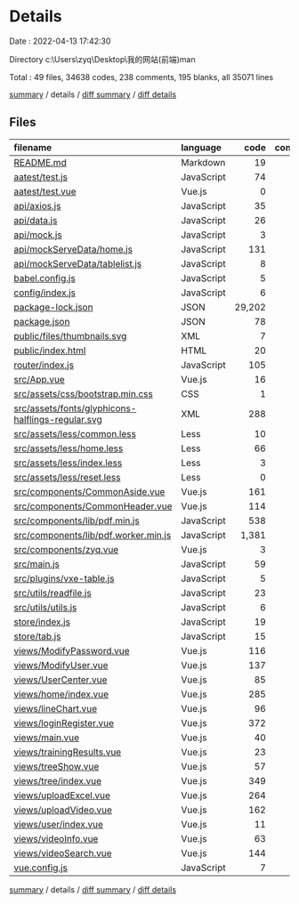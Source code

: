# Details

Date : 2022-04-13 17:42:30

Directory c:\Users\zyq\Desktop\我的网站\(前端)man

Total : 49 files,  34638 codes, 238 comments, 195 blanks, all 35071 lines

[summary](results.md) / details / [diff summary](diff.md) / [diff details](diff-details.md)

## Files
| filename | language | code | comment | blank | total |
| :--- | :--- | ---: | ---: | ---: | ---: |
| [README.md](/README.md) | Markdown | 19 | 0 | 6 | 25 |
| [aatest/test.js](/aatest/test.js) | JavaScript | 74 | 8 | 44 | 126 |
| [aatest/test.vue](/aatest/test.vue) | Vue.js | 0 | 0 | 1 | 1 |
| [api/axios.js](/api/axios.js) | JavaScript | 35 | 9 | 6 | 50 |
| [api/data.js](/api/data.js) | JavaScript | 26 | 12 | 8 | 46 |
| [api/mock.js](/api/mock.js) | JavaScript | 3 | 0 | 3 | 6 |
| [api/mockServeData/home.js](/api/mockServeData/home.js) | JavaScript | 131 | 8 | 4 | 143 |
| [api/mockServeData/tablelist.js](/api/mockServeData/tablelist.js) | JavaScript | 8 | 0 | 3 | 11 |
| [babel.config.js](/babel.config.js) | JavaScript | 5 | 0 | 1 | 6 |
| [config/index.js](/config/index.js) | JavaScript | 6 | 0 | 1 | 7 |
| [package-lock.json](/package-lock.json) | JSON | 29,202 | 0 | 1 | 29,203 |
| [package.json](/package.json) | JSON | 78 | 0 | 1 | 79 |
| [public/files/thumbnails.svg](/public/files/thumbnails.svg) | XML | 7 | 0 | 1 | 8 |
| [public/index.html](/public/index.html) | HTML | 20 | 17 | 5 | 42 |
| [router/index.js](/router/index.js) | JavaScript | 105 | 5 | 4 | 114 |
| [src/App.vue](/src/App.vue) | Vue.js | 16 | 0 | 3 | 19 |
| [src/assets/css/bootstrap.min.css](/src/assets/css/bootstrap.min.css) | CSS | 1 | 6 | 0 | 7 |
| [src/assets/fonts/glyphicons-halflings-regular.svg](/src/assets/fonts/glyphicons-halflings-regular.svg) | XML | 288 | 0 | 0 | 288 |
| [src/assets/less/common.less](/src/assets/less/common.less) | Less | 10 | 0 | 1 | 11 |
| [src/assets/less/home.less](/src/assets/less/home.less) | Less | 66 | 8 | 11 | 85 |
| [src/assets/less/index.less](/src/assets/less/index.less) | Less | 3 | 0 | 1 | 4 |
| [src/assets/less/reset.less](/src/assets/less/reset.less) | Less | 0 | 1 | 0 | 1 |
| [src/components/CommonAside.vue](/src/components/CommonAside.vue) | Vue.js | 161 | 4 | 5 | 170 |
| [src/components/CommonHeader.vue](/src/components/CommonHeader.vue) | Vue.js | 114 | 1 | 1 | 116 |
| [src/components/lib/pdf.min.js](/src/components/lib/pdf.min.js) | JavaScript | 538 | 0 | 0 | 538 |
| [src/components/lib/pdf.worker.min.js](/src/components/lib/pdf.worker.min.js) | JavaScript | 1,381 | 0 | 0 | 1,381 |
| [src/components/zyq.vue](/src/components/zyq.vue) | Vue.js | 3 | 0 | 0 | 3 |
| [src/main.js](/src/main.js) | JavaScript | 59 | 20 | 9 | 88 |
| [src/plugins/vxe-table.js](/src/plugins/vxe-table.js) | JavaScript | 5 | 0 | 1 | 6 |
| [src/utils/readfile.js](/src/utils/readfile.js) | JavaScript | 23 | 13 | 2 | 38 |
| [src/utils/utils.js](/src/utils/utils.js) | JavaScript | 6 | 0 | 2 | 8 |
| [store/index.js](/store/index.js) | JavaScript | 19 | 4 | 3 | 26 |
| [store/tab.js](/store/tab.js) | JavaScript | 15 | 4 | 2 | 21 |
| [views/ModifyPassword.vue](/views/ModifyPassword.vue) | Vue.js | 116 | 2 | 3 | 121 |
| [views/ModifyUser.vue](/views/ModifyUser.vue) | Vue.js | 137 | 6 | 3 | 146 |
| [views/UserCenter.vue](/views/UserCenter.vue) | Vue.js | 85 | 2 | 4 | 91 |
| [views/home/index.vue](/views/home/index.vue) | Vue.js | 285 | 19 | 17 | 321 |
| [views/lineChart.vue](/views/lineChart.vue) | Vue.js | 96 | 7 | 0 | 103 |
| [views/loginRegister.vue](/views/loginRegister.vue) | Vue.js | 372 | 10 | 6 | 388 |
| [views/main.vue](/views/main.vue) | Vue.js | 40 | 0 | 3 | 43 |
| [views/trainingResults.vue](/views/trainingResults.vue) | Vue.js | 23 | 0 | 1 | 24 |
| [views/treeShow.vue](/views/treeShow.vue) | Vue.js | 57 | 0 | 1 | 58 |
| [views/tree/index.vue](/views/tree/index.vue) | Vue.js | 349 | 31 | 11 | 391 |
| [views/uploadExcel.vue](/views/uploadExcel.vue) | Vue.js | 264 | 19 | 3 | 286 |
| [views/uploadVideo.vue](/views/uploadVideo.vue) | Vue.js | 162 | 6 | 1 | 169 |
| [views/user/index.vue](/views/user/index.vue) | Vue.js | 11 | 0 | 1 | 12 |
| [views/videoInfo.vue](/views/videoInfo.vue) | Vue.js | 63 | 5 | 8 | 76 |
| [views/videoSearch.vue](/views/videoSearch.vue) | Vue.js | 144 | 8 | 2 | 154 |
| [vue.config.js](/vue.config.js) | JavaScript | 7 | 3 | 1 | 11 |

[summary](results.md) / details / [diff summary](diff.md) / [diff details](diff-details.md)
